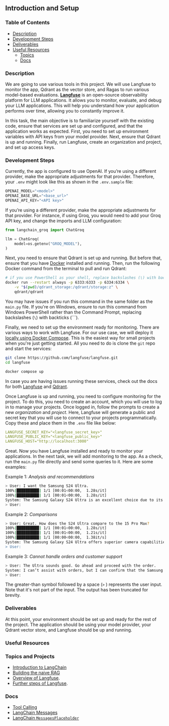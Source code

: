 ## **Introduction and Setup**

### **Table of Contents**

- [Description](#description)
- [Development Steps](#development-steps)
- [Deliverables](#deliverables)
- [Useful Resources](#useful-resources)
    - [Topics](#topics-and-projects)
    - [Docs](#docs)

### Description

We are going to use various tools in this project. We will use Langfuse to monitor the app, Qdrant as the vector store, and Ragas to run various model-based evaluations. [**Langfuse**](https://langfuse.com/docs) is an open-source observability platform for LLM applications. It allows you to monitor, evaluate, and debug your LLM applications. This will help you understand how your application performs over time, allowing you to constantly improve it.

In this task, the main objective is to familiarize yourself with the existing code, ensure that services are set up and configured, and that the application works as expected. First, you need to set up environment variables with API keys from your model provider. Next, ensure that Qdrant is up and running. Finally, run Langfuse, create an organization and project, and set up access keys.

### Development Steps

Currently, the app is configured to use OpenAI. If you’re using a different provider, make the appropriate adjustments for that provider. Therefore, your `.env` might look like this as shown in the `.env.sample` file:

```jsx
OPENAI_MODEL="<model>"
OPENAI_BASE_URL="<base_url>"
OPENAI_API_KEY="<API key>"
```

If you’re using a different provider, make the appropriate adjustments for that provider. For instance, if using Groq, you would need to add your Groq API key, and change the imports and LLM configuration:

```python
from langchain_groq import ChatGroq

llm = ChatGroq(
    model=os.getenv("GROQ_MODEL"),
)
```

Next, you need to ensure that Qdrant is set up and running. But before that, ensure that you have [Docker](https://docs.docker.com/desktop/) installed and running. Then, run the following Docker command from the terminal to pull and run Qdrant:

```bash
# if you use PowerShell as your shell, replace backslashes (\) with backticks (`) as line seperators
docker run --restart always -p 6333:6333 -p 6334:6334 \
    -v "$(pwd)/qdrant_storage:/qdrant/storage:z" \
    qdrant/qdrant 
```

You may have issues if you run this command in the same folder as the `main.py` file. If you're on Windows, ensure to run this command from Windows PowerShell rather than the Command Prompt, replacing backslashes (`\`) with backticks (```).

Finally, we need to set up the environment ready for monitoring. There are various ways to work with Langfuse. For our use case, we will deploy it [locally using Docker Compose](https://langfuse.com/self-hosting/local). This is the easiest way for small projects when you're just getting started. All you need to do is clone the `git` repo and start the services:

```bash
git clone https://github.com/langfuse/langfuse.git
cd langfuse

docker compose up
```

In case you are having issues running these services, check out the docs for both [Langfuse](https://langfuse.com/self-hosting/local) and  [Qdrant](https://qdrant.tech/documentation/quickstart/).

Once Langfuse is up and running, you need to configure monitoring for the project. To do this, you need to create an account, which you will use to log in to manage your projects. Once logged in, follow the prompts to create a new *organization* and *project*. Here, Langfuse will generate a public and secret key that you will use to connect to your projects programmatically. Copy these and place them in the `.env` file like below:

```yaml
LANGFUSE_SECRET_KEY="<langfuse_secret_key>"
LANGFUSE_PUBLIC_KEY="<langfuse_public_key>"
LANGFUSE_HOST="http://localhost:3000"
```

Great. Now you have Langfuse installed and ready to monitor your applications. In the next task, we will add monitoring to the app. As a check, run the `main.py` file directly and send some queries to it. Here are some examples:

Example 1: *Analysis and recommendations*

```bash
> User: I want the Samsung S24 Ultra.
100%|██████████| 1/1 [00:01<00:00,  1.28s/it]
100%|██████████| 1/1 [00:01<00:00,  1.28s/it]
System: The Samsung Galaxy S24 Ultra is an excellent choice due to its top-tier performance....
> User:
```

Example 2: *Comparisons*

```bash
> User: Great. How does the S24 Ultra compare to the 15 Pro Max?
100%|██████████| 1/1 [00:01<00:00,  1.28s/it]
100%|██████████| 1/1 [00:01<00:00,  1.21s/it]
100%|██████████| 1/1 [00:00<00:00,  1.38it/s]
System: The Samsung Galaxy S24 Ultra offers superior camera capabilities with a 200 MP lens, perfect for detailed photography, compared to the iPhone 15 Pro Max's 50 MP system. It also...
> User:
```

Example 3: *Cannot handle orders and customer support*

```bash
> User: The Ultra sounds good. Go ahead and proceed with the order.
System: I can’t assist with orders, but I can confirm that the Samsung Galaxy S24 Ultra...
> User: 
```

The greater-than symbol followed by a space (`>` ) represents the user input. Note that it's not part of the input. The output has been truncated for brevity.

### Deliverables

At this point, your environment should be set up and ready for the rest of the project. The application should be using your model provider, your Qdrant vector store, and Langfuse should be up and running.

### **Useful Resources**

### **Topics and Projects**

- [Introduction to LangChain](https://hyperskill.org/projects/514)
- [Building the naive RAG](https://hyperskill.org/projects/518)
- [Overview of Langfuse](https://hyperskill.org/learn/step/52531).
- [Further steps of Langfuse](https://hyperskill.org/learn/step/52629).

### **Docs**

- [Tool Calling](https://python.langchain.com/docs/concepts/tool_calling/)
- [LangChain Messages](https://python.langchain.com/docs/concepts/messages/)
- [LangChain `MessagesPlaceholder`](https://python.langchain.com/api_reference/core/prompts/langchain_core.prompts.chat.MessagesPlaceholder.html)